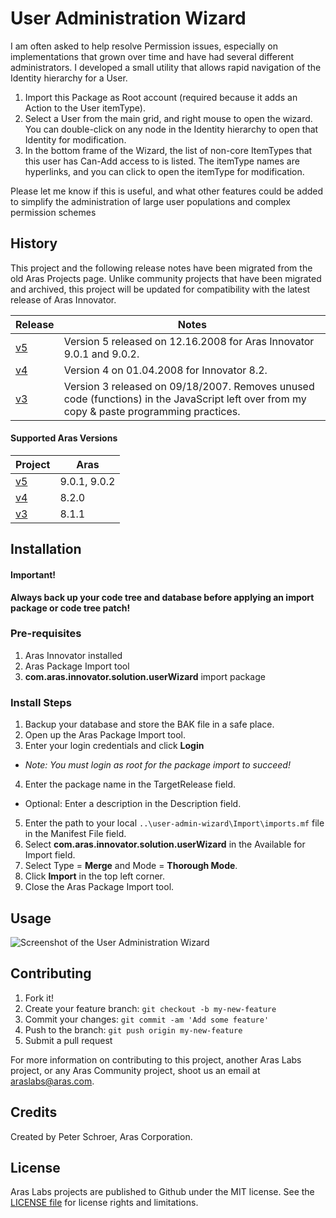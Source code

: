 # User Administration Wizard

I am often asked to help resolve Permission issues, especially on implementations that grown over time and have had several different administrators. I developed a small utility that allows rapid navigation of the Identity hierarchy for a User.

1. Import this Package as Root account (required because it adds an Action to the User itemType).
2. Select a User from the main grid, and right mouse to open the wizard. You can double-click on any node in the Identity hierarchy to open that Identity for modification.
3. In the bottom frame of the Wizard, the list of non-core ItemTypes that this user has Can-Add access to is listed. The itemType names are hyperlinks, and you can click to open the itemType for modification.

Please let me know if this is useful, and what other features could be added to simplify the administration of large user populations and complex permission schemes

## History

This project and the following release notes have been migrated from the old Aras Projects page. Unlike community projects that have been migrated and archived, this project will be updated for compatibility with the latest release of Aras Innovator.

Release | Notes
--------|--------
[v5](https://github.com/ArasLabs/user-admin-wizard/releases/tag/v5) | Version 5 released on 12.16.2008 for Aras Innovator 9.0.1 and 9.0.2.
[v4](https://github.com/ArasLabs/user-admin-wizard/releases/tag/v4) | Version 4 on 01.04.2008 for Innovator 8.2.
[v3](https://github.com/ArasLabs/user-admin-wizard/releases/tag/v3) | Version 3 released on 09/18/2007. Removes unused code (functions) in the JavaScript left over from my copy & paste programming practices.

#### Supported Aras Versions

Project | Aras
--------|------
[v5](https://github.com/ArasLabs/user-admin-wizard/releases/tag/v5) | 9.0.1, 9.0.2
[v4](https://github.com/ArasLabs/user-admin-wizard/releases/tag/v4) | 8.2.0
[v3](https://github.com/ArasLabs/user-admin-wizard/releases/tag/v3) | 8.1.1

## Installation

#### Important!
**Always back up your code tree and database before applying an import package or code tree patch!**

### Pre-requisites

1. Aras Innovator installed
2. Aras Package Import tool
3. **com.aras.innovator.solution.userWizard** import package

### Install Steps

1. Backup your database and store the BAK file in a safe place.
2. Open up the Aras Package Import tool.
3. Enter your login credentials and click **Login**
  * _Note: You must login as root for the package import to succeed!_
4. Enter the package name in the TargetRelease field.
  * Optional: Enter a description in the Description field.
5. Enter the path to your local `..\user-admin-wizard\Import\imports.mf` file in the Manifest File field.
6. Select **com.aras.innovator.solution.userWizard** in the Available for Import field.
7. Select Type = **Merge** and Mode = **Thorough Mode**.
8. Click **Import** in the top left corner.
9. Close the Aras Package Import tool.

## Usage

![Screenshot of the User Administration Wizard](./Screenshots/UserAdminWizard.jpg)

## Contributing

1. Fork it!
2. Create your feature branch: `git checkout -b my-new-feature`
3. Commit your changes: `git commit -am 'Add some feature'`
4. Push to the branch: `git push origin my-new-feature`
5. Submit a pull request

For more information on contributing to this project, another Aras Labs project, or any Aras Community project, shoot us an email at araslabs@aras.com.

## Credits

Created by Peter Schroer, Aras Corporation.

## License

Aras Labs projects are published to Github under the MIT license. See the [LICENSE file](./LICENSE.md) for license rights and limitations.

